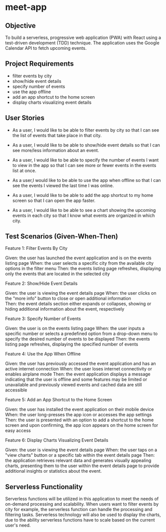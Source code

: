# meet-app

## Objective

To build a serverless, progressive web application (PWA) with React using a test-driven development (TDD) technique. The application uses the Google Calendar API to fetch upcoming events.

## Project Requirements

- filter events by city
- show/hide event details
- specify number of events
- use the app offline
- add an app shortcut to the home screen
- display charts visualizing event details 

## User Stories

- As a user, I would like to be able to filter events by city so that I can see the list of events that take place in that city.

- As a user, I would like to be able to show/hide event details so that I can see more/less information about an event.

- As a user, I would like to be able to specify the number of events I want to view in the app so that I can see more or fewer events in the events list at once.

- As a user,I would like to be able to use the app when offline so that I can see  the events I viewed the last time I was online.

- As a user, I would like to be able to add the app shortcut to my home screen so that I can open the app faster.

- As a user, I would like to be able to see a chart showing the upcoming events in each city so that I know what events are organized in which city.


## Test Scenarios (Given-When-Then)

Feature 1: Filter Events By City

Given: the user has launched the event application and is on the events listing page
When: the user selects a specific city from the available city options in the filter menu
Then: the events listing page refreshes, displaying only the events that are located in the selected city

Feature 2: Show/Hide Event Details

Given: the user is viewing the event details page 
When: the user clicks on the "more info" button to close or open additional information  
Then: the event details section either expands or collapses, showing or hiding additional information about the event, respectively

Feature 3: Specify Number of Events

Given: the user is on the events listing page
When: the user inputs a specific number or selects a predefined option from a drop-down menu to specify the desired number of events to be displayed
Then: the events listing page refreshes, displaying the specified number of events

Feature 4: Use the App When Offline

Given: the user has previously accessed the event application and has an active internet connection
When: the user loses internet connectivity or enables airplane mode
Then: the event application displays a message indicating that the user is offline and some features may be limited or unavailable and previously viewed events and cached data are still accessible

Feature 5: Add an App Shortcut to the Home Screen

Given: the user has installed the event application on their mobile device
When: the user long-presses the app icon or accesses the app settings 
Then: the user is presented with an option to add a shortcut to the home screen and upon confirming, the app icon appears on the home screen for easy access

Feature 6: Display Charts Visualizing Event Details

Given: the user is viewing the event details page
When: the user taps on a "view charts" button or a specific tab within the event details page
Then: the application retrieves relevant data and generates visually appealing charts, presenting them to the user within the event details page to provide additional insights or statistics about the event.

## Serverless Functionality 

Serverless functions will be utilized in this application to meet the needs of on-demand processing and scalability.  When users want to filter events by city for example, the serverless function can handle the processing and filtering tasks.  Serverless technology will also be used to display the charts, due to the ability serverless functions have to scale based on the current user's need.